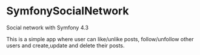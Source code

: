 # SymfonySocialNetwork
Social network with Symfony 4.3

This is a simple app where user can like/unlike posts, follow/unfollow other users and create,update and delete their posts.

 


